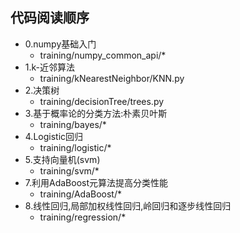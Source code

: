 ## 代码阅读顺序
- 0.numpy基础入门
	- training/numpy_common_api/*
- 1.k-近邻算法
	- training/kNearestNeighbor/KNN.py
- 2.决策树
	- training/decisionTree/trees.py
- 3.基于概率论的分类方法:朴素贝叶斯
	- training/bayes/*
- 4.Logistic回归
	- training/logistic/*
- 5.支持向量机(svm)
	- training/svm/*
- 7.利用AdaBoost元算法提高分类性能
    - training/AdaBoost/*
- 8.线性回归,局部加权线性回归,岭回归和逐步线性回归
    - training/regression/*